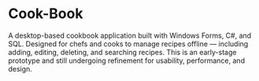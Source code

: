 # Cook-Book
A desktop-based cookbook application built with Windows Forms, C#, and SQL. Designed for chefs and cooks to manage recipes offline — including adding, editing, deleting, and searching recipes. This is an early-stage prototype and still undergoing refinement for usability, performance, and design.
